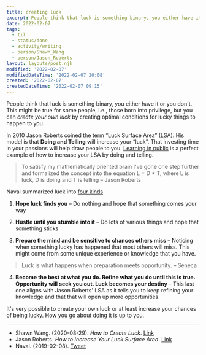 ```yaml
---
title: creating luck
excerpt: People think that luck is something binary, you either have it or you don't. This might be kind of true for some people, i.e., those born into privilege. But, you can _create your own luck_ by creating optimal conditions for lucky things to happen to you.
date: 2022-02-07
tags:
  - til
  - status/done
  - activity/writing
  - person/Shawn_Wang
  - person/Jason_Roberts
layout: layouts/post.njk
modified: '2022-02-07'
modifiedDateTime: '2022-02-07 20:08'
created: '2022-02-07'
createdDateTime: '2022-02-07 09:15'
---
```


People think that luck is something binary, you either have it or you don't. This might be true for some people, i.e., those born into privilege, but you can _create your own luck_ by creating optimal conditions for lucky things to happen to you.

In 2010 Jason Roberts coined the term “Luck Surface Area” (LSA). His model is that **Doing and Telling** will increase your “luck”. That investing time in your passions will help draw people to you. [Learning in public](/posts/learning-in-public) is a perfect example of how to increase your LSA by doing and telling.

> To satisfy my mathematically oriented brain I've gone one step further and formalized the concept into the equation L = D * T, where L is luck, D is doing and T is telling – Jason Roberts

Naval summarized luck into [four kinds](https://twitter.com/naval/status/1093981014920052736)

1. **Hope luck finds you** – Do nothing and hope that something comes your way

2. **Hustle until you stumble into it** – Do lots of various things and hope that something sticks

3. **Prepare the mind and be sensitive to chances others miss** – Noticing when something lucky has happened that most others will miss. This might come from some unique experience or knowledge that you have.

> Luck is what happens when preparation meets opportunity. – Seneca

4. **Become the best at what you do. Refine what you do until this is true. Opportunity will seek you out. Luck becomes your destiny** – This last one aligns with Jason Roberts' LSA as it tells you to keep refining your knowledge and that that will open up more opportunities.

It's very possible to create your own luck or at least increase your chances of being lucky. How you go about doing it is up to you.

---
- Shawn Wang. (2020-08-29). _How to Create Luck_. [Link](https://www.swyx.io/create-luck/#luck-surface-area)
- Jason Roberts. _How to Increase Your Luck Surface Area_. [Link](https://www.codusoperandi.com/posts/increasing-your-luck-surface-area)
- Naval. (2019-02-08). [Tweet](https://twitter.com/naval/status/1093981014920052736)